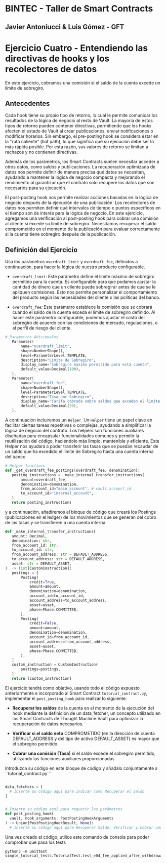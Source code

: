 # BINTEC - Taller de Smart Contracts
Javier Antoniucci & Luis Gómez - GFT
---

# Ejercicio Cuatro - Entendiendo las directivas de hooks y los recolectores de datos
En este ejercicio, cobramos una comisión si el saldo de la cuenta excede un límite de sobregiro.

## Antecedentes
Cada hook tiene su propio tipo de retorno, lo cual le permite comunicar los resultados de la lógica de negocio al resto de Vault. La mayoría de estos tipos de retorno pueden contener directivas, permitiendo que los hooks afecten el estado de Vault al crear publicaciones, enviar notificaciones o modificar horarios. Sin embargo, el pre-posting hook se considera estar en la "ruta caliente" (hot path), lo que significa que su ejecución debe ser lo más rápida posible. Por esta razón, sus valores de retorno se limitan a rechazos y no contienen directivas.

Además de los parámetros, los Smart Contracts suelen necesitar acceder a otros datos, como saldos y publicaciones. La recuperación optimizada de datos nos permite definir de manera precisa qué datos se necesitan, ayudando a mantener la lógica de negocio compacta y mejorando el rendimiento al garantizar que el contrato solo recupere los datos que son necesarios para su ejecución.

El post-posting hook nos permite realizar acciones basadas en la lógica de negocio después de la ejecución de una publicación. Los recolectores de datos nos permiten definir qué intervalos de tiempo o puntos específicos en el tiempo son de interés para la lógica de negocio. En este ejercicio, agregamos una verificación al post-posting hook para cobrar una comisión al cliente si excede su límite de sobregiro. Necesitamos recuperar el saldo comprometido en el momento de la publicación para evaluar correctamente si la cuenta tiene sobregiro después de la publicación.

## Definición del Ejercicio
Usa los parámetros ``overdraft_limit`` y ``overdraft_fee``, definidos a continuación, para hacer la lógica de nuestro producto configurable.

- ``overdraft_limit``: Este parámetro define el límite máximo de sobregiro permitido para la cuenta. Es configurable para que podamos ajustar la cantidad de dinero que un cliente puede sobregirar antes de que se le apliquen comisiones. Esto nos permite personalizar el comportamiento del producto según las necesidades del cliente o las políticas del banco.

- ``overdraft_fee``: Este parámetro establece la comisión que se cobrará cuando el saldo de la cuenta exceda el límite de sobregiro definido. Al hacer este parámetro configurable, podemos ajustar el costo del sobregiro de acuerdo con las condiciones de mercado, regulaciones, o el perfil de riesgo del cliente.

```python
# Parametros Adicionales
   Parameter(
       name="overdraft_limit",
       shape=NumberShape(),
       level=ParameterLevel.TEMPLATE,
       description="Limite de Sobregiro",
       display_name="Sobregiro maximo permitido para esta cuenta",
       default_value=Decimal(100),
   ),
   Parameter(
       name="overdraft_fee",
       shape=NumberShape(),
       level=ParameterLevel.TEMPLATE,
       description="Tasa por Sobregiro",
       display_name="Tarifa cobrada sobre saldos que excedan el limite de sobregiro",
       default_value=Decimal(20),
   ),
```

A continuación incluiremos un ``Helper``. 
Un `Helper` tiene un papel clave en facilitar ciertas tareas repetitivas o complejas, ayudando a simplificar la lógica de negocio del contrato. Los helpers son funciones auxiliares diseñadas para encapsular funcionalidades comunes y permitir la reutilización del código, haciéndolo más limpio, mantenible y eficiente.
Este Helper nos ayudará a poder transferir las tasas que se puedan recaudar de un saldo que ha excedido el límite de Sobregiro hasta una cuenta interna del banco.

```python
# Helper functions
def _get_overdraft_fee_postings(overdraft_fee, denomination):
   posting_instructions = _make_internal_transfer_instructions(
       amount=overdraft_fee,
       denomination=denomination,
       from_account_id="main_account", # vault.account_id
       to_account_id="internal_account",
   )
   return posting_instructions
```

y a continuación, añadiremos el bloque de código que creará los Postings (publicaciones en el ledger) de los movimientos que se generan del cobro de las tasas y se transfieren a una cuenta interna.

```python
def _make_internal_transfer_instructions(
   amount: Decimal,
   denomination: str,
   from_account_id: str,
   to_account_id: str,
   from_account_address: str = DEFAULT_ADDRESS,
   to_account_address: str = DEFAULT_ADDRESS,
   asset: str = DEFAULT_ASSET,
)  -> list[CustomInstruction]:
   postings = [
       Posting(
           credit=True,
           amount=amount,
           denomination=denomination,
           account_id=to_account_id,
           account_address=to_account_address,
           asset=asset,
           phase=Phase.COMMITTED,
       ),
       Posting(
           credit=False,
           amount=amount,
           denomination=denomination,
           account_id=from_account_id,
           account_address=from_account_address,
           asset=asset,
           phase=Phase.COMMITTED,
       ),
   ]
   custom_instruction = CustomInstruction(
       postings=postings,
   )
   return [custom_instruction]

```

El ejercicio tendrá como objetivo, usando todo el código expuesto anteriormente e incorporado al Smart Contract ``tutorial_contract.py``, implementar el ``post_posting_hook`` para realizar lo siguiente:

- **Recuperar los saldos** de la cuenta en el momento de la ejecución del hook mediante la definición de un data_fetcher, un concepto utilizado en los Smart Contracts de Thought Machine Vault para optimizar la recuperación de datos necesarios.

- **Verificar si el saldo neto** COMPROMETIDO (en la dirección de cuenta DEFAULT_ADDRESS y del tipo de activo DEFAULT_ASSET) es mayor que el sobregiro permitido.

- **Cobrar una comisión (Tasa)** si el saldo excede el sobregiro permitido, utilizando las funciones auxiliares proporcionadas.

Introduzca su código en este bloque de código y añadalo conjuntamente a ``tutorial_contract.py```

```python

data_fetchers = [
  # Inserte su código aquí para indicar como Recuperar el Saldo
]


# Inserte su código aquí para requerir los parámetros
def post_posting_hook(
  vault, hook_arguments: PostPostingHookArguments
) -> Union[PostPostingHookResult, None]:
  # Inserte su código aquí para Recuperar Saldo, Verificar y Cobrar una comisión (Tasa)
```


Una vez creado el código, utilice este comando de consola para poder comprobar que pasa los tests

```console
python3 -m unittest simple_tutorial_tests.TutorialTest.test_e04_fee_applied_after_withdrawal
```
